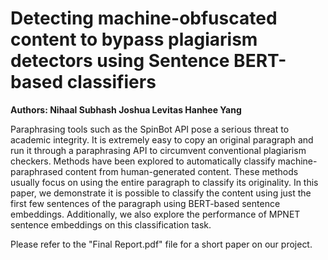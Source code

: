 # Detecting machine-obfuscated content to bypass plagiarism detectors using Sentence BERT-based classifiers

**Authors: Nihaal Subhash Joshua Levitas Hanhee Yang**

Paraphrasing tools such as the SpinBot API pose a serious threat to academic integrity. It is extremely easy to copy an original paragraph and run it through a paraphrasing API to circumvent conventional plagiarism checkers. Methods have been explored to automatically classify machine-paraphrased content from human-generated content. These methods usually focus on using the entire paragraph to classify its originality. In this paper,
we demonstrate it is possible to classify the content using just the first few sentences of the paragraph using BERT-based sentence embeddings. Additionally, we also explore the performance of MPNET
sentence embeddings on this classification task.

Please refer to the "Final Report.pdf" file for a short paper on our project.
